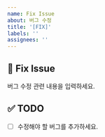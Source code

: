 ```yaml
---
name: Fix Issue
about: 버그 수정
title: '[FIX]'
labels: ''
assignees: ''
---
```


## 🔨 Fix Issue

버그 수정 관련 내용을 입력하세요.

## ✅ TODO

- [ ] 수정해야 할 버그를 추가하세요.

